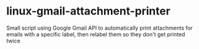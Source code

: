 # linux-gmail-attachment-printer
Small script using Google Gmail API to automatically print attachments for emails with a specific label, then relabel them so they don't get printed twice
